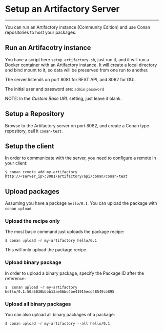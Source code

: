 
# Setup an Artifactory Server
---

You can run an Artifactory instance (Community Edition) and use Conan repositories to host your packages.

## Run an Artifacotry instance
You have a script here `setup_artifactory.sh`, just run it, and it will run a Docker container
with an Artifactory instance. It will create a local directory and bind mount to it, so data will be preserved
from one run to another.

The server listends on port 8081 for REST API, and 8082 for GUI.

The initial user and password are: `admin` `password`

NOTE: In the _Custom Base URL_ setting, just leave it blank.

## Setup a Repository
Browse to the Artifactory server on port 8082, and create a Conan type repository, call it `conan-test`.

## Setup the client
In order to communicate with the server, you need to configure a remote in your client:
```
$ conan remote add my-artifactory http://<server_ip>:8081/artifactory/api/conan/conan-test
```

## Upload packages
Assuming you have a package `hello/0.1`. You can upload the package with `conan upload`.

### Upload the recipe only
The most basic command just uploads the package recipe:
```
$ conan upload -r my-artifactory hello/0.1
```

This will only upload the package recipe.

### Upload binary package
In order to upload a binary package, specify the Package ID after the reference:

```
$  conan upload -r my-artifactory hello/0.1:50a5030bbbb13ae56bc4be41915ecd48549cb895
```

### Upload all binary packages
You can also upload all binary packages of a package:
```
$ conan upload -r my-artifactory --all hello/0.1
```



